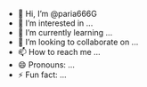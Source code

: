 - 👋 Hi, I’m @paria666G
- 👀 I’m interested in ...
- 🌱 I’m currently learning ...
- 💞️ I’m looking to collaborate on ...
- 📫 How to reach me ...
- 😄 Pronouns: ...
- ⚡ Fun fact: ...

<!---
paria666G/paria666G is a ✨ special ✨ repository because its `README.md` (this file) appears on your GitHub profile.
You can click the Preview link to take a look at your changes.
--->
